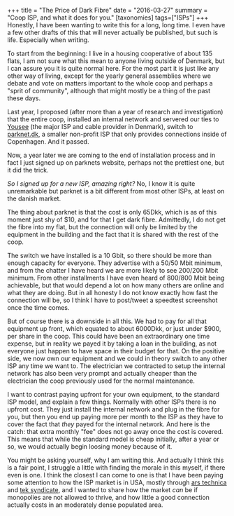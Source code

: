 +++
title = "The Price of Dark Fibre"
date = "2016-03-27"
summary = "Coop ISP, and what it does for you."
[taxonomies]
tags=["ISPs"]
+++
Honestly, I have been wanting to write this for a long, long time. I even have a few other drafts of this that will never actually be published, but such is life. Especially when writing.

To start from the beginning: I live in a housing cooperative of about 135 flats, I am not sure what this mean to anyone living outside of Denmark, but I can assure you it is quite normal here. For the most part it is just like any other way of living, except for the yearly general assemblies where we debate and vote on matters important to the whole coop and perhaps a "sprit of community", although that might mostly be a thing of the past these days.

Last year, I proposed (after more than a year of research and investigation) that the entire coop, installed an internal network and servered our ties to [Yousee](http://yousee.dk/) (the major ISP and cable provider in Denmark), switch to [parknet.dk](https://parknet.dk/), a smaller non-profit ISP that only provides connections inside of Copenhagen. And it passed.

Now, a year later we are coming to the end of installation process and in fact I just signed up on parknets website, perhaps not the prettiest one, but it did the trick.

*So I signed up for a new ISP, amazing right?* No, I know it is quite unremarkable but parknet is a bit different from most other ISPs, at least on the danish market.

The thing about parknet is that the cost is only 65Dkk, which is as of this moment just shy of $10, and for that I get dark fibre. Admittedly, I do not get the fibre into my flat, but the connection will only be limited by the equipment in the building and the fact that it is shared with the rest of the coop.

The switch we have installed is a 10 Gbit, so there should be more than enough capacity for everyone. They advertise with a 50/50 Mbit minimum, and from the chatter I have heard we are more likely to see 200/200 Mbit minimum. From other installments I have even heard of 800/800 Mbit being achievable, but that would depend a lot on how many others are online and what they are doing. But in all honesty I do not know exactly how fast the connection will be, so I think I have to post/tweet a speedtest screenshot once the time comes.

But of course there is a downside in all this. We had to pay for all that equipment up front, which equated to about 6000Dkk, or just under $900, per share in the coop. This could have been an extraordinary one time expense, but in reality we payed it by taking a loan in the building, as not everyone just happen to have space in their budget for that. On the positive side, we now own our equipment and we could in theory switch to any other ISP any time we want to. The electrician we contracted to setup the internal network has also been very prompt and actually cheaper than the electrician the coop previously used for the normal maintenance.

I want to contrast paying upfront for your own equipment, to the standard ISP model, and explain a few things. Normally with other ISPs there is no upfront cost. They just install the internal network and plug in the fibre for you, but then you end up paying more per month to the ISP as they have to cover the fact that *they* payed for the internal network. And here is the catch: that extra monthly "fee" does not go away once the cost is covered. This means that while the standard model is cheap initially, after a year or so, we would actually begin loosing money because of it.

You might be asking yourself, why I am writing this. And actually I think this is a fair point, I struggle a little with finding the morale in this myself, if there even is one. I think the closest I can come to one is that I have been paying some attention to how the ISP market is in USA, mostly through [ars technica](https://arstechnica.com) and [tek syndicate](https://teksyndicate.com), and I wanted to share how the market *can* be if monopolies are not allowed to thrive, and how little a good connection actually costs in an moderately dense populated area.
